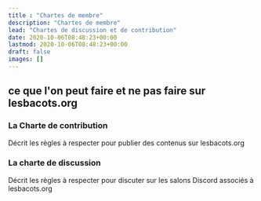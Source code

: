 ```yaml
---
title : "Chartes de membre"
description: "Chartes de membre"
lead: "Chartes de discussion et de contribution"
date: 2020-10-06T08:48:23+00:00
lastmod: 2020-10-06T08:48:23+00:00
draft: false
images: []
---
```


## ce que l'on peut faire et ne pas faire sur lesbacots.org

### La Charte de contribution
Décrit les règles à respecter pour publier des contenus sur lesbacots.org


### La charte de discussion
Décrit les règles à respecter pour discuter sur les salons Discord associés à lesbacots.org
